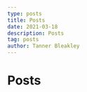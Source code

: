 ```yaml
---
type: posts
title: Posts
date: 2021-03-18
description: Posts
tag: posts
author: Tanner Bleakley
---
```


# Posts
